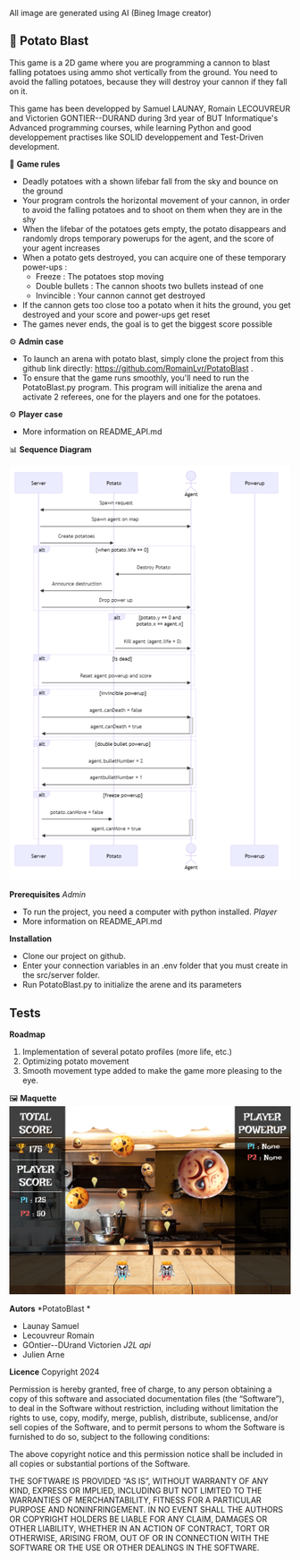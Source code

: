 All image are generated using AI (Bineg Image creator)

## 🥔 **Potato Blast**

This game is a 2D game where you are programming a cannon to blast falling potatoes using ammo shot vertically from the ground. You need to avoid the falling potatoes, because they will destroy your cannon if they fall on it. 

This game has been developped by Samuel LAUNAY, Romain LECOUVREUR and Victorien GONTIER--DURAND during 3rd year of BUT Informatique's Advanced programming courses, while learning Python and good developpement practises like SOLID developpement and Test-Driven development.
	
🎲 **Game rules**
- Deadly potatoes with a shown lifebar fall from the sky and bounce on the ground 
- Your program controls the horizontal movement of your cannon, in order to avoid the falling potatoes and to shoot on them when they are in the shy
- When the lifebar of the potatoes gets empty, the potato disappears and randomly drops temporary powerups for the agent, and the score of your agent increases
- When a potato gets destroyed, you can acquire one of these temporary power-ups : 
	* Freeze : The potatoes stop moving
	* Double bullets : The cannon shoots two bullets instead of one
	* Invincible : Your cannon cannot get destroyed
- If the cannon gets too close too a potato when it hits the ground, you get destroyed and your score and power-ups get reset
- The games never ends, the goal is to get the biggest score possible

⚙ **Admin case**
- To launch an arena with potato blast, simply clone the project from this github link directly: https://github.com/RomainLvr/PotatoBlast .
- To ensure that the game runs smoothly, you'll need to run the PotatoBlast.py program. This program will initialize the arena and activate 2 referees, one for the players and one for the potatoes.

⚙ **Player case**
- More information on README_API.md

📊 **Sequence Diagram**

![Sequence diagram](https://github.com/RomainLvr/PotatoBlast/blob/main/doc/sequence.png)

**Prerequisites**
*Admin*
- To run the project, you need a computer with python installed.
*Player*
- More information on README_API.md

**Installation**
- Clone our project on github.
- Enter your connection variables in an .env folder that you must create in the src/server folder.
- Run PotatoBlast.py to initialize the arene and its parameters

**Tests**
- 

**Roadmap**
1. Implementation of several potato profiles (more life, etc.)
2. Optimizing potato movement
3. Smooth movement type added to make the game more pleasing to the eye.

🖼️ **Maquette**
![Maquette](https://github.com/RomainLvr/PotatoBlast/blob/main/doc/maquette.png)

**Autors**
*PotatoBlast *
- Launay Samuel
- Lecouvreur Romain
- GOntier--DUrand Victorien
*J2L api*
- Julien Arne

**Licence**
Copyright 2024

Permission is hereby granted, free of charge, to any person obtaining a copy of this software and associated documentation files (the “Software”), to deal in the Software without restriction, including without limitation the rights to use, copy, modify, merge, publish, distribute, sublicense, and/or sell copies of the Software, and to permit persons to whom the Software is furnished to do so, subject to the following conditions:

The above copyright notice and this permission notice shall be included in all copies or substantial portions of the Software.

THE SOFTWARE IS PROVIDED “AS IS”, WITHOUT WARRANTY OF ANY KIND, EXPRESS OR IMPLIED, INCLUDING BUT NOT LIMITED TO THE WARRANTIES OF MERCHANTABILITY, FITNESS FOR A PARTICULAR PURPOSE AND NONINFRINGEMENT. IN NO EVENT SHALL THE AUTHORS OR COPYRIGHT HOLDERS BE LIABLE FOR ANY CLAIM, DAMAGES OR OTHER LIABILITY, WHETHER IN AN ACTION OF CONTRACT, TORT OR OTHERWISE, ARISING FROM, OUT OF OR IN CONNECTION WITH THE SOFTWARE OR THE USE OR OTHER DEALINGS IN THE SOFTWARE.
